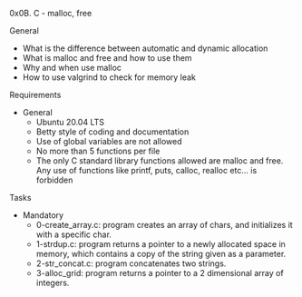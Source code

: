 0x0B. C - malloc, free

General
- What is the difference between automatic and dynamic allocation
- What is malloc and free and how to use them
- Why and when use malloc
- How to use valgrind to check for memory leak

Requirements
- General
	-  Ubuntu 20.04 LTS 
	- Betty style of coding and documentation
	- Use of global variables are not allowed
	- No more than 5 functions per file
	- The only C standard library functions allowed are malloc and free. Any use of functions like printf, puts, calloc, realloc etc… is forbidden

Tasks
- Mandatory
	- 0-create_array.c: program creates an array of chars, and initializes it with a specific char.
	- 1-strdup.c: program returns a pointer to a newly allocated space in memory, which contains a copy of the string given as a parameter.
	- 2-str_concat.c: program concatenates two strings.
	- 3-alloc_grid: program returns a pointer to a 2 dimensional array of integers.
